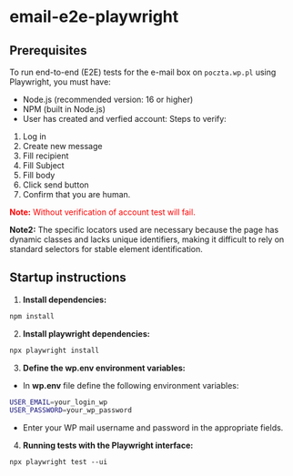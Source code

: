 # email-e2e-playwright

## Prerequisites

To run end-to-end (E2E) tests for the e-mail box on `poczta.wp.pl` using Playwright, you must have:

-   Node.js (recommended version: 16 or higher)
-   NPM (built in Node.js)
-   User has created and verfied account:
    Steps to verify:

1. Log in
2. Create new message
3. Fill recipient
4. Fill Subject
5. Fill body
6. Click send button
7. Confirm that you are human.

<span style="color: red;">**Note:** Without verification of account test will fail.</span>

**Note2:** The specific locators used are necessary because the page has dynamic classes and lacks unique identifiers, making it difficult to rely on standard selectors for stable element identification.

## Startup instructions

1. **Install dependencies:**

```bash
npm install
```

2. **Install playwright dependencies:**

```bash
npx playwright install
```

3. **Define the wp.env environment variables:**

-   In **wp.env** file define the following environment variables:

```bash
USER_EMAIL=your_login_wp
USER_PASSWORD=your_wp_password
```

-   Enter your WP mail username and password in the appropriate fields.

4. **Running tests with the Playwright interface:**

```
npx playwright test --ui
```

